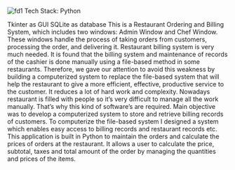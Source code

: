 ![fd1](https://github.com/Rajenderhr03/restaurant-billing-System/assets/164643822/5fab5c74-3398-4e3f-8201-e4fab2b79cec)
Tech Stack: Python

Tkinter as GUI
SQLite as database
This is a Restaurant Ordering and Billing System, which includes two windows: Admin Window and Chef Window. These windows handle the process of taking orders from customers, processing the order, and delivering it. Restaurant billing system is very much needed. It is found that the billing system and maintenance of records of the cashier is done manually using a file-based method in some restaurants. Therefore, we gave our attention to avoid this weakness by building a computerized system to replace the file-based system that will help the restaurant to give a more efficient, effective, productive service to the customer. It reduces a lot of hard work and complexity. Nowadays restaurant is filled with people so it’s very difficult to manage all the work manually. That’s why this kind of software’s are required. Main objective was to develop a computerized system to store and retrieve billing records of customers. To computerize the file-based system I designed a system which enables easy access to billing records and restaurant records etc. This application is built in Python to maintain the orders and calculate the prices of orders at the restaurant. It allows a user to calculate the price, subtotal, taxes and total amount of the order by managing the quantities and prices of the items.
